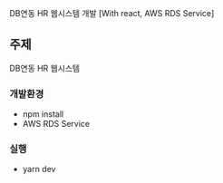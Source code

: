 DB연동 HR 웹시스템 개발 [With react, AWS RDS Service]

## 주제
DB연동 HR 웹시스템

### 개발환경
- npm install
- AWS RDS Service
### 실행
- yarn dev
